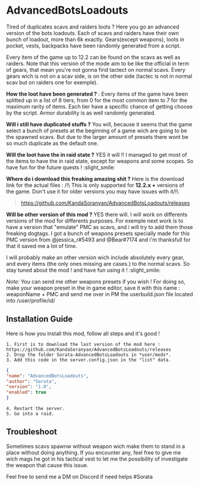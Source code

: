 # AdvancedBotsLoadouts
Tired of duplicates scavs and raiders loots ? Here you go an advanced version of the bots loadouts.
Each of scavs and raiders have their own bunch of loadout, more than 6k exactly. Gears(except weapons), loots in pocket, vests, backpacks have been randomly generated from a script.

Every item of the game up to 12.2 can be found on the scavs as well as raiders. Note that this version of the mode aim to be like the official in term of gears, that mean you're not gonna find tactect on normal scavs. Every gears wich is not on a scav side, is on the other side (tactec is not in normal scav but on raiders one for exemple).

**How the loot have been generated ?** :
Every items of the game have been splitted up in a list of 8 tiers, from 0 for the most common item to 7 for the maximum rarity of items. Each tier have a specific chance of getting choose by the script. Armor durability is as well randomly generated.

**Will i still have duplicated stuffs ?**
You will, because it seems that the game select a bunch of presets at the beginning of a game wich are going to be the spawned scavs. But due to the larger amount of presets there wont be so much duplicate as the default one.

**Will the loot have the in raid state ?**
YES it will !! I managed to get most of the items to have the in raid state, except for weapons and some scopes. So have fun for the future quests ! :slight_smile:


**Where do i download this freaking amazing shit ?**
Here is the download link for the actual files : 
/!\ This is only supported for **12.2.x +** versions of the game. Don't use it for older versions you may have issues with it/!\

> https://github.com/KandaSoranyan/AdvancedBotsLoadouts/releases


**Will be other version of this mod ?**
YES there will. I will work on differents versions of the mod for differents purposes.
For exemple next work is to have a version that "emulate" PMC as scavs, and i will try to add them those freaking dogtags. I got a bunch of weapons presets specially made for this PMC version from @jessica_r#5493 and @Bear#7174 and i'm thanksfull for that it saved me a lot of time.

I will probably make an other version wich include absolutely every gear, and every items (the only ones missing are cases.) to the normal scavs.
So stay tuned about the mod ! and have fun using it ! :slight_smile:

*Note:*
You can send me other weapons presets if you wish ! For doing so, make your weapon preset in the in game editor, save it with this name : weaponName + PMC and send me over in PM the userbuild.json file located into /user/profile/id/

## Installation Guide
Here is how you install this mod, follow all steps and it's good !

	1. First is to download the last version of the mod here : https://github.com/KandaSoranyan/AdvancedBotsLoadouts/releases
	2. Drop the folder Sorata-AdvancedBotsLoadouts in *user/mods*.
	3. Add this code in the server.config.json in the "list" data.
	
```json
{
"name": "AdvancedBotsLoadouts",
"author": "Sorata",
"version": "1.0",
"enabled": true
}
```

	4. Restart the server.
	5. Go into a raid.
	
## Troubleshoot
Sometimes scavs spawnw without weapon wich make them to stand in a place without doing anything. If you encounter any, feel free to give me wich mags he got in his tactical vest to let me the possibility of investigate the weapon that cause this issue.

Feel free to send me a DM on Discord if need helps #Sorata